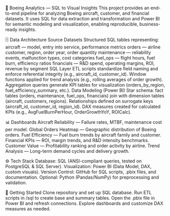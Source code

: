 🛫 Boeing Analytics — SQL to Visual Insights
This project provides an end-to-end pipeline for analyzing Boeing aircraft, customer, and financial datasets. It uses SQL for data extraction and transformation and Power BI for semantic modeling and visualization, enabling reproducible, business-ready insights.

🗄️ Data Architecture
Source Datasets
Structured SQL tables representing:
aircraft — model, entry into service, performance metrics
orders — airline customer, region, order year, order quantity
maintenance — reliability events, malfunction types, cost categories
fuel_ops — flight hours, fuel burn, efficiency ratios
financials — R&D spend, operating margins, ROI, revenue by segment
SQL Layer
ETL scripts standardize field naming and enforce referential integrity (e.g., aircraft_id, customer_id).
Window functions applied for trend analysis (e.g., rolling averages of order growth).
Aggregation queries generate KPI tables for visualization (orders_by_region, fuel_efficiency_summary, etc.).
Data Modeling (Power BI)
Star schema: fact tables (orders, maintenance, fuel_ops, financials) join with dimension tables (aircraft, customers, regions).
Relationships defined on surrogate keys (aircraft_id, customer_id, region_id).
DAX measures created for calculated KPIs (e.g., AvgFuelBurnPerHour, OrderGrowthYoY, ROICalc).

📊 Dashboards
Aircraft Reliability — Failure rates, MTBF, maintenance cost per model.
Global Orders Heatmap — Geographic distribution of Boeing orders.
Fuel Efficiency — Fuel burn trends by aircraft family and customer.
Financial KPIs — ROI, margin trends, and R&D intensity benchmarks.
Customer Value — Profitability ranking and order activity by airline.
Trend Analysis — Long-term demand cycles and delivery growth.

⚙️ Tech Stack
Database: SQL (ANSI-compliant queries, tested on PostgreSQL & SQL Server).
Visualization: Power BI (Data Model, DAX, custom visuals).
Version Control: GitHub for SQL scripts, .pbix files, and documentation.
Optional: Python (Pandas/NumPy) for preprocessing and validation.

🚀 Getting Started
Clone repository and set up SQL database.
Run ETL scripts in /sql to create base and summary tables.
Open the .pbix file in Power BI and refresh connections.
Explore dashboards and customize DAX measures as needed.
